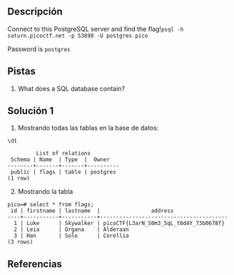 ## Descripción
Connect to this PostgreSQL server and find the flag!`psql -h saturn.picoctf.net -p 53898 -U postgres pico`

Password is `postgres`



## Pistas
1. What does a SQL database contain?
## Solución 1
1. Mostrando todas las tablas en la base de datos:
```
\dt

         List of relations
 Schema | Name  | Type  |  Owner   
--------+-------+-------+----------
 public | flags | table | postgres
(1 row)
```
2. Mostrando la tabla
```
pico=# select * from flags;
 id | firstname | lastname  |                address                 
----+-----------+-----------+----------------------------------------
  1 | Luke      | Skywalker | picoCTF{L3arN_S0m3_5qL_t0d4Y_73b0678f}
  2 | Leia      | Organa    | Alderaan
  3 | Han       | Solo      | Corellia
(3 rows)
```

## Referencias
